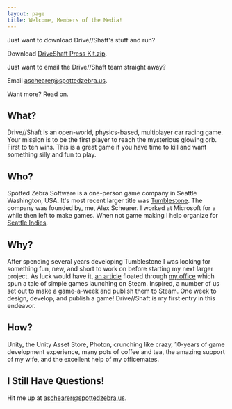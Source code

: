 ```yaml
---
layout: page
title: Welcome, Members of the Media!
---
```

Just want to download Drive//Shaft's stuff and run?

Download [DriveShaft Press Kit.zip][5].

Just want to email the Drive//Shaft team straight away?

Email <a href="mailto:aschearer@spottedzebra.us">aschearer@spottedzebra.us</a>.

Want more? Read on.

## What?
Drive//Shaft is an open-world, physics-based, multiplayer car racing game. Your mission is to be the first player to reach the mysterious glowing orb. First to ten wins. This is a great game if you have time to kill and want something silly and fun to play.

## Who?
Spotted Zebra Software is a one-person game company in Seattle Washington, USA. It's most recent larger title was [Tumblestone][1]. The company was founded by, me, Alex Schearer. I worked at Microsoft for a while then left to make games. When not game making I help organize for [Seattle Indies][2].

## Why?
After spending several years developing Tumblestone I was looking for something fun, new, and short to work on before starting my next larger project. As luck would have it, [an article][3] floated through [my office][4] which spun a tale of simple games launching on Steam. Inspired, a number of us set out to make a game-a-week and publish them to Steam. One week to design, develop, and publish a game! Drive//Shaft is my first entry in this endeavor.

## How?
Unity, the Unity Asset Store, Photon, crunching like crazy, 10-years of game development experience, many pots of coffee and tea, the amazing support of my wife, and the excellent help of my officemates.

## I Still Have Questions!
Hit me up at <a href="mailto:aschearer@spottedzebra.us">aschearer@spottedzebra.us</a>.

[1]: http://tumblestonegame.com
[2]: https://seattleindies.org
[3]: https://www.rockpapershotgun.com/2017/10/18/secrets-of-the-developer-who-sold-half-a-million-videogames-youve-never-heard-of-on-steam/
[4]: http://indiesworkshop.com/
[5]: DriveShaftPressKit.zip